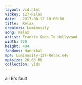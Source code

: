 ```yaml
---
layout: vid.html
vidkey: 127-Relax
date:   2017-08-12 10:00:00
title:  Relax
creators: Luminosity
song: Relax
artist: Frankie Goes To Hollywood
width: 720
height: 404
fandoms: Hannibal
mp4: Luminosity-127-Relax.m4v
mp4size: 26.63 MB
collection: vids
---
```


  <div>
  all B's fault
  </div>
  